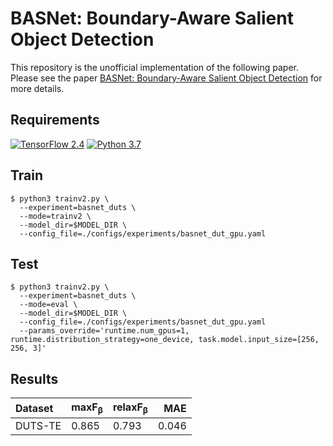 # BASNet: Boundary-Aware Salient Object Detection

This repository is the unofficial implementation of the following paper. Please
see the paper
[BASNet: Boundary-Aware Salient Object Detection](https://openaccess.thecvf.com/content_CVPR_2019/html/Qin_BASNet_Boundary-Aware_Salient_Object_Detection_CVPR_2019_paper.html)
for more details.

## Requirements
[![TensorFlow 2.4](https://img.shields.io/badge/TensorFlow-2.4-FF6F00?logo=tensorflow)](https://github.com/tensorflow/tensorflow/releases/tag/v2.4.0)
[![Python 3.7](https://img.shields.io/badge/Python-3.7-3776AB)](https://www.python.org/downloads/release/python-379/)

## Train
```shell
$ python3 trainv2.py \
  --experiment=basnet_duts \
  --mode=trainv2 \
  --model_dir=$MODEL_DIR \
  --config_file=./configs/experiments/basnet_dut_gpu.yaml
```

## Test
```shell
$ python3 trainv2.py \
  --experiment=basnet_duts \
  --mode=eval \
  --model_dir=$MODEL_DIR \
  --config_file=./configs/experiments/basnet_dut_gpu.yaml
  --params_override='runtime.num_gpus=1, runtime.distribution_strategy=one_device, task.model.input_size=[256, 256, 3]'
```

## Results
Dataset    | maxF<sub>β</sub> | relaxF<sub>β</sub>   | MAE
:--------- | :--------------- | :------------------- | -------:
DUTS-TE    | 0.865            | 0.793                | 0.046

